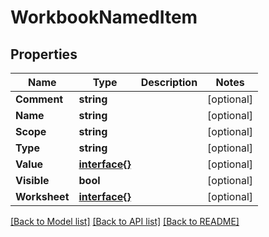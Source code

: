 # WorkbookNamedItem

## Properties

Name | Type | Description | Notes
------------ | ------------- | ------------- | -------------
**Comment** | **string** |  | [optional] 
**Name** | **string** |  | [optional] 
**Scope** | **string** |  | [optional] 
**Type** | **string** |  | [optional] 
**Value** | [**interface{}**](.md) |  | [optional] 
**Visible** | **bool** |  | [optional] 
**Worksheet** | [**interface{}**](.md) |  | [optional] 

[[Back to Model list]](../README.md#documentation-for-models) [[Back to API list]](../README.md#documentation-for-api-endpoints) [[Back to README]](../README.md)


